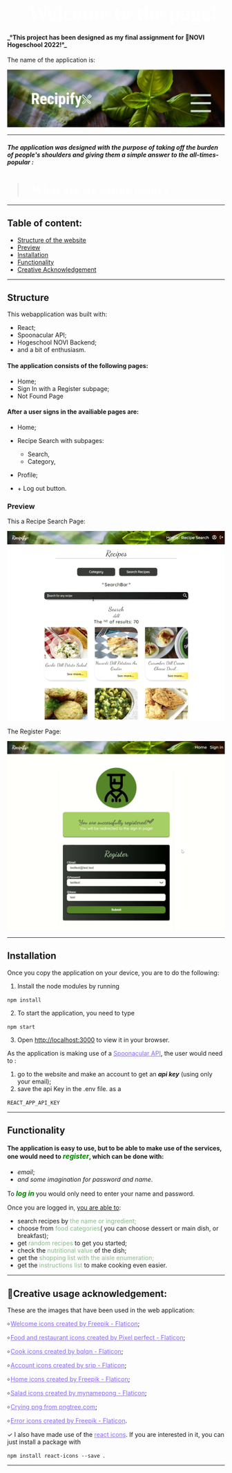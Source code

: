 # <span style="color:white; font-family: 'Monotype Corsiva'; font-size: 3rem">🍃 Welcome to the page! </span>

<h4>_°This project has been designed as my final assignment for 💫NOVI Hogeschool 2022!°_</h3>
The name of the application is: 

![recepify](src/assets/recipify.png)

<hr>

##### The application was designed with the purpose of taking off the burden of people's shoulders and giving them a simple answer to the all-times-popular :
><h1 style="color:white; font-family: 'Monotype Corsiva' ">"What are we eating today?"</h1>

***
## Table of content: 
* [Structure of the website](#structure)
* [Preview](#preview)
* [Installation](#installation)
* [Functionality](#functionality)
* [Creative Acknowledgement](#creative-acknowledgement)
***
## Structure
This webapplication was built with:
- React;
- Spoonacular API;
- Hogeschool NOVI Backend; 
- and a bit of enthusiasm. 


#### The application consists of the following pages:
- Home;
- Sign In with a Register subpage;
- Not Found Page

#### After a user signs in the availiable pages are:
- Home;
- Recipe Search with subpages:

  * Search,
  * Category,
- Profile;
- \+ Log out button.

### Preview 
This a  Recipe Search Page: 


![Recipes](src/assets/recipes.gif)


The Register Page: 

![Register](src/assets/sign%20up_Moment.jpg)

***
## Installation
Once you  copy the application on your device, you are to do the following:
1. Install the node modules by running 

`npm install`


2. To start the application, you need to type 

`npm start`

3. Open [http://localhost:3000]( http://localhost:3000) to view it in your browser.

As the application is making use of a <a style="color:#8967F7" href="https://spoonacular.com/food-api">Spoonacular API</a>, the user would need to :
1. go to the website and make an account to get an **_api key_** (using only your email);
2. save the api Key in the .env file. as a 

`REACT_APP_API_KEY ` 


***
## Functionality


#### The application is easy to use, but to be able to make use of the services, one would need to<span style="color:green;font-weight:700;font-size:16px"> **_register_**</span>, which can be done with:
- _email_;
- _and some imagination for password and name_.

To <span style="color:green;font-weight:700;font-size:16px">_**log in**_</span> you would only need to enter your name and password.


Once you are logged in, <span style="text-decoration: underline">you are able to</span>:
- search recipes by <span style="color: #86B986">the name or ingredient;</span>
- choose from <span style="color: #86B986">food categories</span>( you can choose dessert or main dish, or breakfast);
- get <span style="color: #86B986">random recipes</span> to get you started;
- check the <span style="color: #86B986">nutritional value</span> of the dish;
- get the <span style="color: #86B986">shopping list with the aisle enumeration;
- get the <span style="color: #86B986">instructions list</span> to make cooking even easier.
***

## 💫Creative usage acknowledgement: 

These are the  images that have been used in the web application:

৹ <a style="color:#8967F7" href="https://www.flaticon.com/free-icons/welcome">
Welcome icons created by Freepik - Flaticon</a>;

৹ <a style="color:#8967F7" href="https://www.flaticon.com/free-icons/food-and-restaurant">
Food and restaurant icons created by Pixel perfect - Flaticon</a>;

৹ <a style="color:#8967F7" href="https://www.flaticon.com/free-icons/cook">
Cook icons created by bqlqn - Flaticon</a>;

৹ <a style="color:#8967F7" href="https://www.flaticon.com/free-icons/account">
Account icons created by srip - Flaticon</a>;

৹ <a style="color:#8967F7" style="color:#8967F7" href="https://www.flaticon.com/free-icons/home">
Home icons created by Freepik - Flaticon</a>;

৹ <a style="color:#8967F7" href="https://www.flaticon.com/free-icons/salad">
Salad icons created by mynamepong - Flaticon</a>;

৹ <a style="color:#8967F7" href="https://pngtree.com/so/crying">
Crying png from pngtree.com</a>;

৹ <a style="color:#8967F7" href="https://www.flaticon.com/free-icons/error">
Error icons created by Freepik - Flaticon</a>.

✓ I also have made use of the <a style="color:#8967F7" href="https://react-icons.github.io/react-icons/">react icons</a>. If you are interested in it, you can just install a package with 

`npm install react-icons --save `.

***